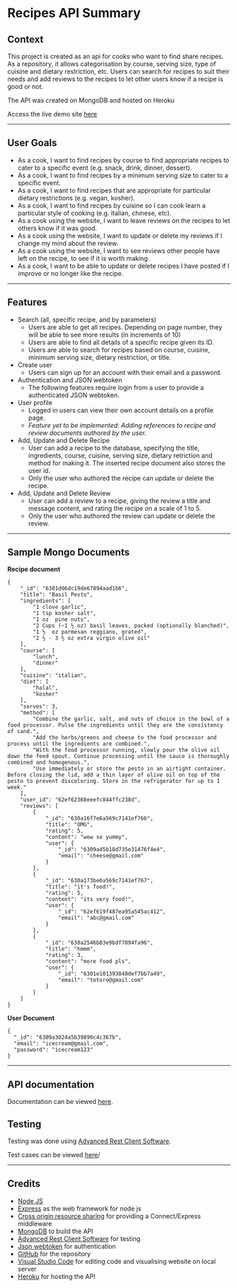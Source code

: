 # Recipes API Summary
## Context 

This project is created as an api for cooks who want to find share recipes. As a repository, it allows categorisation by course, serving size, type of cuisine and dietary restriction, etc. Users can search for recipes to suit their needs and add reviews to the recipes to let other users know if a recipe is good or not. 

The API was created on MongoDB and hosted on Heroku

Access the live demo site [here](https://tgcrecipeapi.herokuapp.com/)  

---

## User Goals
* As a cook, I want to find recipes by course to find appropriate recipes to cater to a specific event (e.g. snack, drink, dinner, dessert).
* As a cook, I want to find recipes by a minimum serving size to cater to a specific event.
* As a cook, I want to find recipes that are appropriate for particular dietary restrictions (e.g. vegan, kosher).
* As a cook, I want to find recipes by cuisine so I can cook learn a particular style of cooking (e.g. italian, chinese, etc).
* As a cook using the website, I want to leave reviews on the recipes to let others know if it was good.
* As a cook using the website, I want to update or delete my reviews if I change my mind about the review.
* As a cook using the website, I want to see reviews other people have left on the recipe, to see if it is worth making.
* As a cook, I want to be able to update or delete recipes I have posted if I improve or no longer like the recipe. 

---

## Features
- Search (all, specific recipe, and by parameters)
    - Users are able to get all recipes. Depending on page number, they will be able to see more results (in increments of 10)
    - Users are able to find all details of a specific recipe given its ID.
    - Users are able to search for recipes based on course, cuisine, minimum serving size, dietary restriction, or title.
- Create user 
    - Users can sign up for an account with their email and a password.
- Authentication and JSON webtoken
    - The following features require login from a user to provide a authenticated JSON webtoken.
-  User profile
    - Logged in users can view their own account details on a profile page. 
    - *Feature yet to be implemented: Adding references to recipe and review documents authored by the user.*
- Add, Update and Delete Recipe 
    - User can add a recipe to the database, specifying the title, ingredients, course, cuisine, serving size, dietary retriction and method for making it. The inserted recipe document also stores the user id. 
    - Only the user who authored the recipe can update or delete the recipe.
- Add, Update and Delete Review
    - User can add a review to a recipe, giving the review a title and message content, and rating the recipe on a scale of 1 to 5.
    - Only the user who authored the review can update or delete the review.

---

## Sample Mongo Documents
 **Recipe document**
```
{
    "_id": "6301d06dc19de67894aad1b6",
    "title": "Basil Pesto",
    "ingredients": [
        "1 clove garlic",
        "1 tsp kosher salt",
        "1 oz  pine nuts",
        "2 Cups (~1 ½ oz) basil leaves, packed (optionally blanched)",
        "1 ½  oz parmesan reggiano, grated",
        "2 ½ - 3 ½ oz extra virgin olive oil"
    ],
    "course": [
        "lunch",
        "dinner"
    ],
    "cuisine": "italian",
    "diet": [
        "halal",
        "kosher"
    ],
    "serves": 3,
    "method": [
        "Combine the garlic, salt, and nuts of choice in the bowl of a food processor. Pulse the ingredients until they are the consistency of sand.",
        "Add the herbs/greens and cheese to the food processor and process until the ingredients are combined.",
        "With the food processor running, slowly pour the olive oil down the feed spout. Continue processing until the sauce is thoroughly combined and homogenous.",
        "Use immediately or store the pesto in an airtight container. Before closing the lid, add a thin layer of olive oil on top of the pesto to prevent discoloring. Store in the refrigerator for up to 1 week."
    ],
    "user_id": "62ef62368eeefc844ffc238d",
    "reviews": [
        {
            "_id": "630a16f7e6a569c7141ef766",
            "title": "OMG",
            "rating": 5,
            "content": "wow so yummy",
            "user": {
                "_id": "6309a45b18d735e31476f4e4",
                "email": "cheese@gmail.com"
            }
        },
        {
            "_id": "630a173be6a569c7141ef767",
            "title": "it's food!",
            "rating": 5,
            "content": "its very food!",
            "user": {
                "_id": "62ef619f487ea95a545ac412",
                "email": "abc@gmail.com"
            }
        },
        {
            "_id": "630a2546b83e9bdf7894fa96",
            "title": "hmmm",
            "rating": 3,
            "content": "more food pls",
            "user": {
                "_id": "6301e101393848def7bb7a49",
                "email": "totoro@gmail.com"
            }
        }
    ]
}
```
**User Document**
```
{
  "_id": "6309a3024a5b39890c4c367b",
  "email": "icecream@gmail.com",
  "password": "icecream123"
}
```
---

## API documentation
Documentation can be viewed [here](https://github.com/clyerica/tgc-project2-restfulapi/blob/main/readme%20pdfs/API%20Documentation%20-%20tgcrecipeapi.pdf).

## Testing
Testing was done using [Advanced Rest Client Software](https://install.advancedrestclient.com/install).

Test cases can be viewed [here](https://github.com/clyerica/tgc-project2-restfulapi/blob/main/readme%20pdfs/API%20Test%20Cases%20-%20tgcrecipeapi.pdf)/

---

## Credits 
* [Node JS](https://nodejs.org/en/)
* [Express](https://expressjs.com) as the web framework for node js
* [Cross origin resource sharing](https://www.npmjs.com/package/cors) for providing a Connect/Express middleware 
* [MongoDB](https://www.mongodb.com) to build the API
* [Advanced Rest Client Software](https://install.advancedrestclient.com/install) for testing
* [Json webtoken](https://www.npmjs.com/package/jsonwebtoken) for authentication 
* [GitHub](http://github.com) for the repository
* [Visual Studio Code](https://code.visualstudio.com/) for editing code and visualising website on local server
* [Heroku](https://www.heroku.com/) for hosting the API
